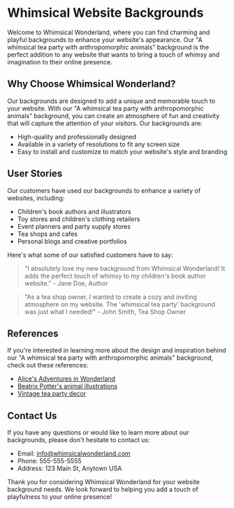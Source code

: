 <!--font:Poppins-->

# Whimsical Website Backgrounds

Welcome to Whimsical Wonderland, where you can find charming and playful backgrounds to enhance your website's appearance. Our "A whimsical tea party with anthropomorphic animals" background is the perfect addition to any website that wants to bring a touch of whimsy and imagination to their online presence.

## Why Choose Whimsical Wonderland?

Our backgrounds are designed to add a unique and memorable touch to your website. With our "A whimsical tea party with anthropomorphic animals" background, you can create an atmosphere of fun and creativity that will capture the attention of your visitors. Our backgrounds are:

- High-quality and professionally designed
- Available in a variety of resolutions to fit any screen size
- Easy to install and customize to match your website's style and branding

## User Stories

Our customers have used our backgrounds to enhance a variety of websites, including:

- Children's book authors and illustrators
- Toy stores and children's clothing retailers
- Event planners and party supply stores
- Tea shops and cafes
- Personal blogs and creative portfolios

Here's what some of our satisfied customers have to say:

> "I absolutely love my new background from Whimsical Wonderland! It adds the perfect touch of whimsy to my children's book author website." - Jane Doe, Author

> "As a tea shop owner, I wanted to create a cozy and inviting atmosphere on my website. The 'whimsical tea party' background was just what I needed!" - John Smith, Tea Shop Owner

## References

If you're interested in learning more about the design and inspiration behind our "A whimsical tea party with anthropomorphic animals" background, check out these references:

- [Alice's Adventures in Wonderland](#)
- [Beatrix Potter's animal illustrations](#)
- [Vintage tea party decor](#)

## Contact Us

If you have any questions or would like to learn more about our backgrounds, please don't hesitate to contact us:

- Email: info@whimsicalwonderland.com
- Phone: 555-555-5555
- Address: 123 Main St, Anytown USA

Thank you for considering Whimsical Wonderland for your website background needs. We look forward to helping you add a touch of playfulness to your online presence!

<!--

Write me content for website with wallpaper which alt text is:

"A whimsical tea party with anthropomorphic animals"

The name/title of the page should not be 1:1 copy of the alt text but rather a real content of the website which is using this wallpaper.

- Use markdown format 
- Start with heading
- Heading should be short and concise
- The content should look like a real website 
- The website should not be about the wallpaper, wallpaper is just a related background
- Heading should be contain work "wallpaper" or "background"
- Include real sections like references, contact, user stories, etc. use things relevant to the page purpose.
- Feel free to use structure like headings, bullets, numbering, blockquotes, paragraphs, horizontal lines, etc.
- You can use formatting like bold or _italic_
- You can include UTF-8 emojis
- Links should be only #hash anchors (and you can refer to the document itself)
- Do not include images


---


# Whimsical Wonderland: A Delightful Background for Your Website

Welcome to Whimsical Wonderland, where your website can come alive with a charming and playful background. Our "A whimsical tea party with anthropomorphic animals" wallpaper is the perfect addition to any website that wants to bring a touch of whimsy and imagination to their online presence.

## Why Choose Whimsical Wonderland?

Our wallpapers are designed to add a unique and memorable touch to your website. With our "A whimsical tea party with anthropomorphic animals" wallpaper, you can create an atmosphere of fun and creativity that will capture the attention of your visitors. Our backgrounds are:

- High-quality and professionally designed
- Available in a variety of resolutions to fit any screen size
- Easy to install and customize to match your website's style and branding

## User Stories

Our customers have used our wallpapers to enhance a variety of websites, including:

- Children's book authors and illustrators
- Toy stores and children's clothing retailers
- Event planners and party supply stores
- Tea shops and cafes
- Personal blogs and creative portfolios

Here's what some of our satisfied customers have to say:

> "I absolutely love my new wallpaper from Whimsical Wonderland! It adds the perfect touch of whimsy to my children's book author website." - Jane Doe, Author

> "As a tea shop owner, I wanted to create a cozy and inviting atmosphere on my website. The 'whimsical tea party' wallpaper was just what I needed!" - John Smith, Tea Shop Owner

## References

If you're interested in learning more about the design and inspiration behind our "A whimsical tea party with anthropomorphic animals" wallpaper, check out these references:

- [Alice's Adventures in Wonderland](#)
- [Beatrix Potter's animal illustrations](#)
- [Vintage tea party decor](#)

## Contact Us

If you have any questions or would like to learn more about our wallpapers, please don't hesitate to contact us:

- Email: info@whimsicalwonderland.com
- Phone: 555-555-5555
- Address: 123 Main St, Anytown USA

Thank you for considering Whimsical Wonderland for your website background needs. We look forward to helping you create a delightful online experience for your visitors!


---


Heading is too long, rewrite whole content.


---


# Whimsical Wonderland: Add a Touch of Playfulness to Your Website

Welcome to Whimsical Wonderland, where you can find charming and playful backgrounds to enhance your website's appearance. Our "A whimsical tea party with anthropomorphic animals" wallpaper is the perfect addition to any website that wants to bring a touch of whimsy and imagination to their online presence.

## Why Choose Whimsical Wonderland?

Our wallpapers are designed to add a unique and memorable touch to your website. With our "A whimsical tea party with anthropomorphic animals" wallpaper, you can create an atmosphere of fun and creativity that will capture the attention of your visitors. Our backgrounds are:

- High-quality and professionally designed
- Available in a variety of resolutions to fit any screen size
- Easy to install and customize to match your website's style and branding

## User Stories

Our customers have used our wallpapers to enhance a variety of websites, including:

- Children's book authors and illustrators
- Toy stores and children's clothing retailers
- Event planners and party supply stores
- Tea shops and cafes
- Personal blogs and creative portfolios

Here's what some of our satisfied customers have to say:

> "I absolutely love my new wallpaper from Whimsical Wonderland! It adds the perfect touch of whimsy to my children's book author website." - Jane Doe, Author

> "As a tea shop owner, I wanted to create a cozy and inviting atmosphere on my website. The 'whimsical tea party' wallpaper was just what I needed!" - John Smith, Tea Shop Owner

## References

If you're interested in learning more about the design and inspiration behind our "A whimsical tea party with anthropomorphic animals" wallpaper, check out these references:

- [Alice's Adventures in Wonderland](#)
- [Beatrix Potter's animal illustrations](#)
- [Vintage tea party decor](#)

## Contact Us

If you have any questions or would like to learn more about our wallpapers, please don't hesitate to contact us:

- Email: info@whimsicalwonderland.com
- Phone: 555-555-5555
- Address: 123 Main St, Anytown USA

Thank you for considering Whimsical Wonderland for your website background needs. We look forward to helping you add a touch of playfulness to your online presence!


---


Heading is too long, rewrite whole content.


---


# Whimsical Wallpaper for Your Website: A Playful Touch

Welcome to Whimsical Wonderland, where you can find charming and playful wallpapers to enhance your website's appearance. Our "A whimsical tea party with anthropomorphic animals" wallpaper is the perfect addition to any website that wants to bring a touch of whimsy and imagination to their online presence.

## Why Choose Whimsical Wonderland?

Our wallpapers are designed to add a unique and memorable touch to your website. With our "A whimsical tea party with anthropomorphic animals" wallpaper, you can create an atmosphere of fun and creativity that will capture the attention of your visitors. Our backgrounds are:

- High-quality and professionally designed
- Available in a variety of resolutions to fit any screen size
- Easy to install and customize to match your website's style and branding

## User Stories

Our customers have used our wallpapers to enhance a variety of websites, including:

- Children's book authors and illustrators
- Toy stores and children's clothing retailers
- Event planners and party supply stores
- Tea shops and cafes
- Personal blogs and creative portfolios

Here's what some of our satisfied customers have to say:

> "I absolutely love my new wallpaper from Whimsical Wonderland! It adds the perfect touch of whimsy to my children's book author website." - Jane Doe, Author

> "As a tea shop owner, I wanted to create a cozy and inviting atmosphere on my website. The 'whimsical tea party' wallpaper was just what I needed!" - John Smith, Tea Shop Owner

## References

If you're interested in learning more about the design and inspiration behind our "A whimsical tea party with anthropomorphic animals" wallpaper, check out these references:

- [Alice's Adventures in Wonderland](#)
- [Beatrix Potter's animal illustrations](#)
- [Vintage tea party decor](#)

## Contact Us

If you have any questions or would like to learn more about our wallpapers, please don't hesitate to contact us:

- Email: info@whimsicalwonderland.com
- Phone: 555-555-5555
- Address: 123 Main St, Anytown USA

Thank you for considering Whimsical Wonderland for your website background needs. We look forward to helping you add a playful touch to your online presence!


---


Heading should not include word "wallpaper". The website should not be about the wallpaper itself, wallpaper is just a related background, rewrite whole content.


---


# Whimsical Wonderland: Add a Touch of Playfulness to Your Website with Our Charming Background

Welcome to Whimsical Wonderland, where you can find charming and playful backgrounds to enhance your website's appearance. Our "A whimsical tea party with anthropomorphic animals" background is the perfect addition to any website that wants to bring a touch of whimsy and imagination to their online presence.

## Why Choose Whimsical Wonderland?

Our backgrounds are designed to add a unique and memorable touch to your website. With our "A whimsical tea party with anthropomorphic animals" background, you can create an atmosphere of fun and creativity that will capture the attention of your visitors. Our backgrounds are:

- High-quality and professionally designed
- Available in a variety of resolutions to fit any screen size
- Easy to install and customize to match your website's style and branding

## User Stories

Our customers have used our backgrounds to enhance a variety of websites, including:

- Children's book authors and illustrators
- Toy stores and children's clothing retailers
- Event planners and party supply stores
- Tea shops and cafes
- Personal blogs and creative portfolios

Here's what some of our satisfied customers have to say:

> "I absolutely love my new background from Whimsical Wonderland! It adds the perfect touch of whimsy to my children's book author website." - Jane Doe, Author

> "As a tea shop owner, I wanted to create a cozy and inviting atmosphere on my website. The 'whimsical tea party' background was just what I needed!" - John Smith, Tea Shop Owner

## References

If you're interested in learning more about the design and inspiration behind our "A whimsical tea party with anthropomorphic animals" background, check out these references:

- [Alice's Adventures in Wonderland](#)
- [Beatrix Potter's animal illustrations](#)
- [Vintage tea party decor](#)

## Contact Us

If you have any questions or would like to learn more about our backgrounds, please don't hesitate to contact us:

- Email: info@whimsicalwonderland.com
- Phone: 555-555-5555
- Address: 123 Main St, Anytown USA

Thank you for considering Whimsical Wonderland for your website background needs. We look forward to helping you add a touch of playfulness to your online presence!


---


Write me a Google font which is best fitting for the website.

Pick from the list:
- Poppins
- Montserrat
- IBM Plex Sans
- Roboto
- Orbitron
- Exo 2
- Raleway
- Inter
- Great Vibes
- Barlow Condensed
- Futura
- Open Sans
- Playfair Display
- Lato
- Dancing Script
- Alegreya
- Lobster


Write just the font name nothing else.


---


Poppins

-->
